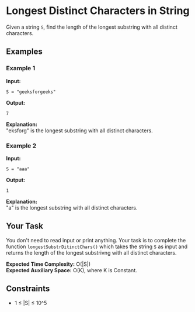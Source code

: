 # Longest Distinct Characters in String

Given a string `S`, find the length of the longest substring with all distinct characters.

## Examples

### Example 1

**Input:**  

```text
S = "geeksforgeeks"
```

**Output:**  

```text
7
```

**Explanation:**  
"eksforg" is the longest substring with all distinct characters.

### Example 2

**Input:**  

```text
S = "aaa"
```

**Output:**  

```text
1
```

**Explanation:**  
"a" is the longest substring with all distinct characters.

## Your Task

You don't need to read input or print anything. Your task is to complete the function `longestSubstrDitinctChars()` which takes the string `S` as input and returns the length of the longest substrivng with all distinct characters.

**Expected Time Complexity:** O(|S|)  
**Expected Auxiliary Space:** O(K), where K is Constant.

## Constraints

- 1 ≤ |S| ≤ 10^5
